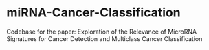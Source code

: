 # miRNA-Cancer-Classification
Codebase for the paper: Exploration of the Relevance of MicroRNA Signatures for Cancer Detection and Multiclass Cancer Classification
